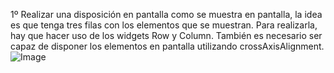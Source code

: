 1º Realizar una disposición en pantalla como se muestra en pantalla, la idea es que tenga tres filas con los elementos que se muestran.
Para realizarla, hay que hacer uso de los widgets Row y Column. También es necesario ser capaz de disponer los elementos en pantalla utilizando crossAxisAlignment.<br>
![Image](https://github.com/Javier-Andres-Dominguez/dart-flutter-exercises/main/Flutter/1//image.PNG?raw=true)
